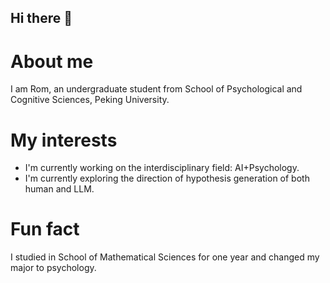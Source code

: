 ## Hi there 👋

# About me

I am Rom, an undergraduate student from School of Psychological and Cognitive Sciences, Peking University.

# My interests

- I'm currently working on the interdisciplinary field: AI+Psychology.
- I'm currently exploring the direction of hypothesis generation of both human and LLM.

  
# Fun fact

I studied in School of Mathematical Sciences for one year and changed my major to psychology.

<!--
**Rom-Stoic/Rom-Stoic** is a ✨ _special_ ✨ repository because its `README.md` (this file) appears on your GitHub profile.

Here are some ideas to get you started:

- 🔭 I’m currently working on ...
- 🌱 I’m currently learning ...
- 👯 I’m looking to collaborate on ...
- 🤔 I’m looking for help with ...
- 💬 Ask me about ...
- 📫 How to reach me: ...
- 😄 Pronouns: ...
- ⚡ Fun fact: ...
-->
